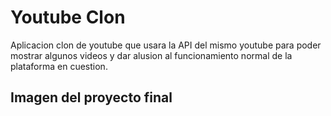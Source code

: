# Youtube Clon

Aplicacion clon de youtube que usara la API del mismo youtube para poder mostrar
algunos videos y dar alusion al funcionamiento normal de la plataforma en cuestion.

## Imagen del proyecto final
<!--![imagen del clon] ()-->
